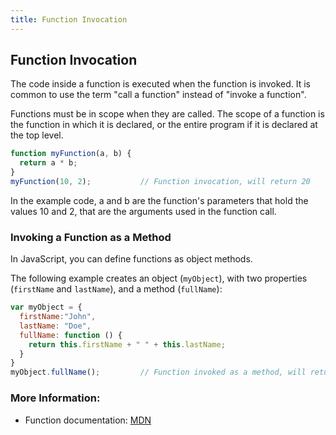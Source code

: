 ```yaml
---
title: Function Invocation
---
```

## Function Invocation
The code inside a function is executed when the function is invoked. It is common to use the term "call a function" instead of "invoke a function".

Functions must be in scope when they are called. The scope of a function is the function in which it is declared, or the entire program if it is declared at the top level.

```javascript
function myFunction(a, b) {
  return a * b;
}
myFunction(10, 2);           // Function invocation, will return 20 
```

In the example code, a and b are the function's parameters that hold the values 10 and 2, that are the arguments used in the function call.

### Invoking a Function as a Method
In JavaScript, you can define functions as object methods.

The following example creates an object (`myObject`), with two properties (`firstName` and `lastName`), and a method (`fullName`):

```javascript
var myObject = {
  firstName:"John",
  lastName: "Doe",
  fullName: function () {
    return this.firstName + " " + this.lastName;
  }
}
myObject.fullName();         // Function invoked as a method, will return "John Doe"
```

### More Information:
- Function documentation: [MDN](https://developer.mozilla.org/en-US/docs/Web/JavaScript/Guide/Functions)


